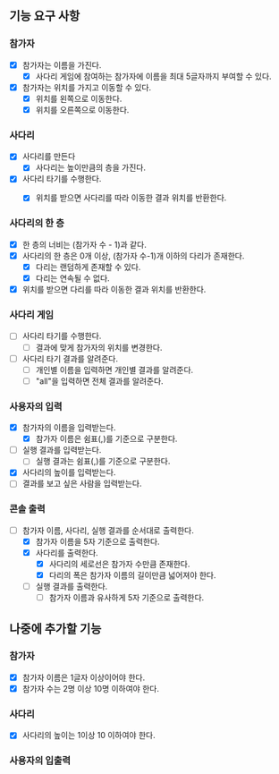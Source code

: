 ## 기능 요구 사항

### 참가자
- [x] 참가자는 이름을 가진다.
  - [x] 사다리 게임에 참여하는 참가자에 이름을 최대 5글자까지 부여할 수 있다.
- [x] 참가자는 위치를 가지고 이동할 수 있다.
  - [x] 위치를 왼쪽으로 이동한다.
  - [x] 위치를 오른쪽으로 이동한다.

### 사다리
- [x] 사다리를 만든다
  - [x] 사다리는 높이만큼의 층을 가진다.
- [x] 사다리 타기를 수행한다.
  - [x] 위치를 받으면 사다리를 따라 이동한 결과 위치를 반환한다.
    

### 사다리의 한 층
- [x] 한 층의 너비는 (참가자 수 - 1)과 같다. 
- [x] 사다리의 한 층은 0개 이상, (참가자 수-1)개 이하의 다리가 존재한다.
  - [x] 다리는 랜덤하게 존재할 수 있다.
  - [x] 다리는 연속될 수 없다.
- [x] 위치를 받으면 다리를 따라 이동한 결과 위치를 반환한다.
    
### 사다리 게임
- [ ] 사다리 타기를 수행한다.
  - [ ] 결과에 맞게 참가자의 위치를 변경한다.
- [ ] 사다리 타기 결과를 알려준다.
  - [ ] 개인별 이름을 입력하면 개인별 결과를 알려준다.
  - [ ] "all"을 입력하면 전체 결과를 알려준다.

### 사용자의 입력
- [x] 참가자의 이름을 입력받는다.
  - [x] 참가자 이름은 쉼표(,)를 기준으로 구분한다.
- [ ] 실행 결과를 입력받는다.
  - [ ] 실행 결과는 쉼표(,)를 기준으로 구분한다.
- [x] 사다리의 높이를 입력받는다.
- [ ] 결과를 보고 싶은 사람을 입력받는다.

### 콘솔 출력
- [ ] 참가자 이름, 사다리, 실행 결과를 순서대로 출력한다.
  - [x] 참가자 이름을 5자 기준으로 출력한다.
  - [x] 사다리를 출력한다.
    - [x] 사다리의 세로선은 참가자 수만큼 존재한다.
    - [x] 다리의 폭은 참가자 이름의 길이만큼 넓어져야 한다.
  - [ ] 실행 결과를 출력한다.
    - [ ] 참가자 이름과 유사하게 5자 기준으로 출력한다. 

## 나중에 추가할 기능

### 참가자
- [x] 참가자 이름은 1글자 이상이어야 한다.
- [x] 참가자 수는 2명 이상 10명 이하여야 한다. 
### 사다리
- [x] 사다리의 높이는 1이상 10 이하여야 한다.
### 사용자의 입출력
